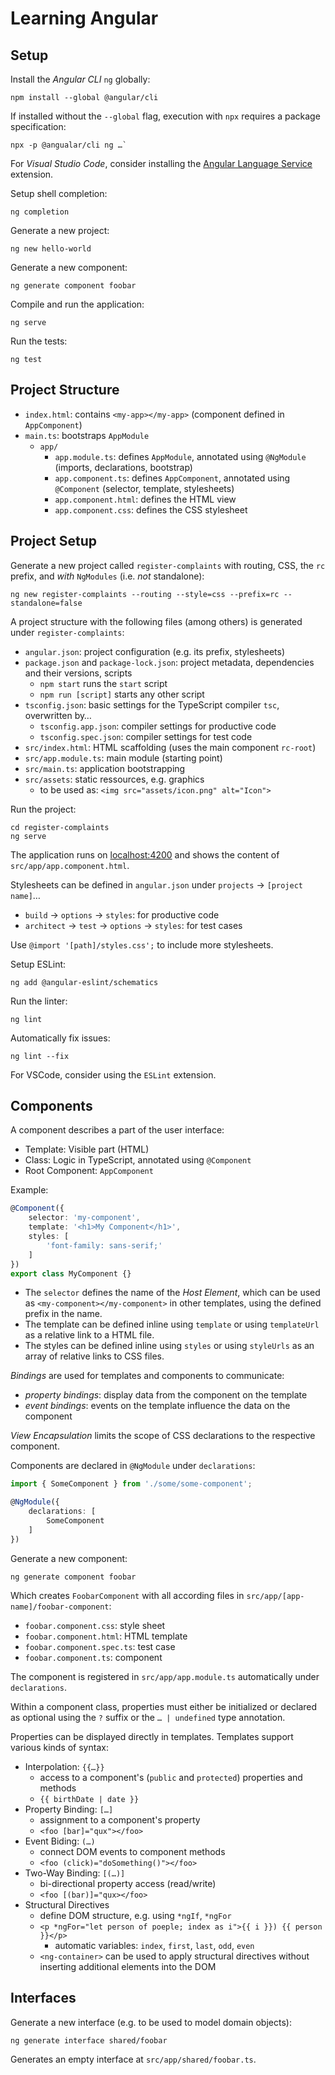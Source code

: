 # Learning Angular

## Setup

Install the _Angular CLI_ `ng` globally:

    npm install --global @angular/cli

If installed without the `--global` flag, execution with `npx` requires a
package specification:

    npx -p @angualar/cli ng …`

For _Visual Studio Code_, consider installing the [Angular Language
Service](https://open-vsx.org/extension/Angular/ng-template) extension.

Setup shell completion:

    ng completion

Generate a new project:

    ng new hello-world

Generate a new component:

    ng generate component foobar

Compile and run the application:

    ng serve

Run the tests:

    ng test

## Project Structure

- `index.html`: contains `<my-app></my-app>` (component defined in
  `AppComponent`)
- `main.ts`: bootstraps `AppModule`
    - `app/`
        - `app.module.ts`: defines `AppModule`, annotated using `@NgModule`
          (imports, declarations, bootstrap)
        - `app.component.ts`: defines `AppComponent`, annotated using
          `@Component` (selector, template, stylesheets)
        - `app.component.html`: defines the HTML view
        - `app.component.css`: defines the CSS stylesheet

## Project Setup

Generate a new project called `register-complaints` with routing, CSS, the `rc`
prefix, and _with_ `NgModules` (i.e. _not_ standalone):

    ng new register-complaints --routing --style=css --prefix=rc --standalone=false

A project structure with the following files (among others) is generated under
`register-complaints`:

- `angular.json`: project configuration (e.g. its prefix, stylesheets)
- `package.json` and `package-lock.json`: project metadata, dependencies and their versions, scripts
    - `npm start` runs the `start` script
    - `npm run [script]` starts any other script
- `tsconfig.json`: basic settings for the TypeScript compiler `tsc`, overwritten by…
    - `tsconfig.app.json`: compiler settings for productive code
    - `tsconfig.spec.json`: compiler settings for test code
- `src/index.html`: HTML scaffolding (uses the main component `rc-root`)
- `src/app.module.ts`: main module (starting point)
- `src/main.ts`: application bootstrapping
- `src/assets`: static ressources, e.g. graphics
    - to be used as: `<img src="assets/icon.png" alt="Icon">`

Run the project:

    cd register-complaints
    ng serve

The application runs on [localhost:4200](http://localhost:4200) and shows the content of `src/app/app.component.html`.

Stylesheets can be defined in `angular.json` under `projects` -> `[project name]`…

- `build` -> `options` -> `styles`: for productive code
- `architect` -> `test` -> `options` -> `styles`: for test cases

Use `@import '[path]/styles.css';` to include more stylesheets.

Setup ESLint:

    ng add @angular-eslint/schematics

Run the linter:

    ng lint

Automatically fix issues:

    ng lint --fix

For VSCode, consider using the `ESLint` extension.

## Components

A component describes a part of the user interface:

- Template: Visible part (HTML)
- Class: Logic in TypeScript, annotated using `@Component`
- Root Component: `AppComponent`

Example:

```typescript
@Component({
    selector: 'my-component',
    template: '<h1>My Component</h1>',
    styles: [
        'font-family: sans-serif;'
    ]
})
export class MyComponent {}
```

- The `selector` defines the name of the _Host Element_, which can be used as
  `<my-component></my-component>` in other templates, using the defined prefix
  in the name.
- The template can be defined inline using `template` or using `templateUrl` as
  a relative link to a HTML file.
- The styles can be defined inline using `styles` or using `styleUrls` as an
  array of relative links to CSS files.

_Bindings_ are used for templates and components to communicate:

- _property bindings_: display data from the component on the template
- _event bindings_: events on the template influence the data on the component

_View Encapsulation_ limits the scope of CSS declarations to the respective
component.

Components are declared in `@NgModule` under `declarations`:

```typescript
import { SomeComponent } from './some/some-component';

@NgModule({
    declarations: [
        SomeComponent
    ]
})
```

Generate a new component:

    ng generate component foobar

Which creates `FoobarComponent` with all according files in `src/app/[app-name]/foobar-component`:

- `foobar.component.css`: style sheet
- `foobar.component.html`: HTML template
- `foobar.component.spec.ts`: test case
- `foobar.component.ts`: component

The component is registered in `src/app/app.module.ts` automatically under `declarations`.

Within a component class, properties must either be initialized or declared as optional using the `?` suffix or the `… | undefined` type annotation.

Properties can be displayed directly in templates. Templates support various kinds of syntax:

- Interpolation: `{{…}}`
    - access to a component's (`public` and `protected`) properties and methods
    - `{{ birthDate | date }}`
- Property Binding: `[…]`
    - assignment to a component's property
    - `<foo [bar]="qux"></foo>`
- Event Biding: `(…)`
    - connect DOM events to component methods
    - `<foo (click)="doSomething()"></foo>`
- Two-Way Binding: `[(…)]`
    - bi-directional property access (read/write)
    - `<foo [(bar)]="qux></foo>`
- Structural Directives
    - define DOM structure, e.g. using `*ngIf`, `*ngFor`
    - `<p *ngFor="let person of poeple; index as i">{{ i }}) {{ person }}</p>`
        - automatic variables: `index`, `first`, `last`, `odd`, `even`
    - `<ng-container>` can be used to apply structural directives without inserting additional elements into the DOM

## Interfaces

Generate a new interface (e.g. to be used to model domain objects):

    ng generate interface shared/foobar

Generates an empty interface at `src/app/shared/foobar.ts`.